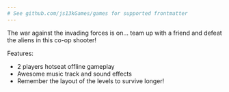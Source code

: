 ```yaml
---
# See github.com/js13kGames/games for supported frontmatter
---
```

The war against the invading forces is on... team up with a friend and defeat the aliens in this co-op shooter!

Features:
- 2 players hotseat offline gameplay
- Awesome music track and sound effects
- Remember the layout of the levels to survive longer!